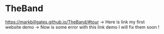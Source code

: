 # TheBand
https://markbillgates.github.io/TheBand/#tour
-> Here is link my first website demo 
-> Now is some error with this link demo I will fix them soon ! 
